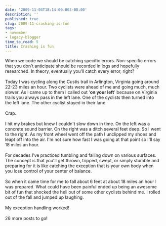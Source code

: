 ```yaml
---
date: '2009-11-04T18:14:00.003-08:00'
description: ''
published: true
slug: 2009-11-crashing-is-fun
tags:
- november
- legacy-blogger
time_to_read: 5
title: Crashing is fun
---
```


When we code we should be catching specific errors. Non-specific errors that you don't anticipate should be recorded in logs and hopefully researched. In theory, eventually you'll catch every error, right?<br /><br />Today I was cycling along the Custis trail in Arlington, Virginia going around 22-23 miles an hour. Two cyclists were ahead of me and going much, much slower. As I came up to them I called out '<span style="font-weight: bold;">on your left</span>' because on Virginia trails you always pass in the left lane. One of the cyclists then turned into the left lane. The other cyclist stayed in their lane.<br /><br />Crap.<br /><br />I hit my brakes but knew I couldn't slow down in time. On the left was a concrete sound barrier. On the right was a ditch several feet deep. So I went to the right. As my front wheel went off the path I unclipped my shoes and leapt off into the air. I'm not sure how fast I was going at that point so I'll say 18 miles an hour.<br /><br />For decades I've practiced tumbling and falling down on various surfaces. The concept is that you'll get thrown, tripped, swept, or simply stumble and preparing for it is like catching the exception that is your own body when you lose control of your center of balance.<br /><br />So when it came time for me to fall about 6 feet at about 18 miles an hour I was prepared. What could have been painful ended up being an awesome bit of fun that shocked the hell out of some other cyclists behind me. I rolled out of the fall and jumped up laughing.<br /><br />My exception handling worked!<br /><br />26 more posts to go!